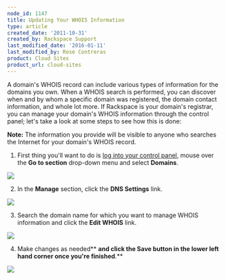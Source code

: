 ```yaml
---
node_id: 1147
title: Updating Your WHOIS Information
type: article
created_date: '2011-10-31'
created_by: Rackspace Support
last_modified_date: '2016-01-11'
last_modified_by: Rose Contreras
product: Cloud Sites
product_url: cloud-sites
---
```


A domain's WHOIS record can include various types of information for the
domains you own. When a WHOIS search is performed, you can discover when
and by whom a specific domain was registered, the domain contact
information, and whole lot more. If Rackspace is your domain's
registrar, you can manage your domain's WHOIS information through the
control panel; let's take a look at some steps to see how this is
done:

**Note:** The information you provide will be visible to anyone
who searches the Internet for your domain's WHOIS record.

1. First thing you'll want to do is [log into your control panel](https://cp.rackspace.com/), mouse over the **Go to section** drop-down menu and select **Domains**.

  ![](http://c800721.r21.cf2.rackcdn.com/UpdatingYourWhoisInformation.png)

2. In the **Manage** section, click the **DNS Settings** link.

  ![](http://c800721.r21.cf2.rackcdn.com/UpdatingYourWhoisInformation2.png)

3. Search the domain name for which you want to manage WHOIS information
and click the **Edit WHOIS** link.

  ![](http://c800721.r21.cf2.rackcdn.com/UpdatingYourWhoisInformation3.png)

4. Make changes as needed** **and click the **Save** button in the lower
left hand corner once you're finished**.**

  ![](http://c800721.r21.cf2.rackcdn.com/UpdatingYourWhoisInformation4.png)
